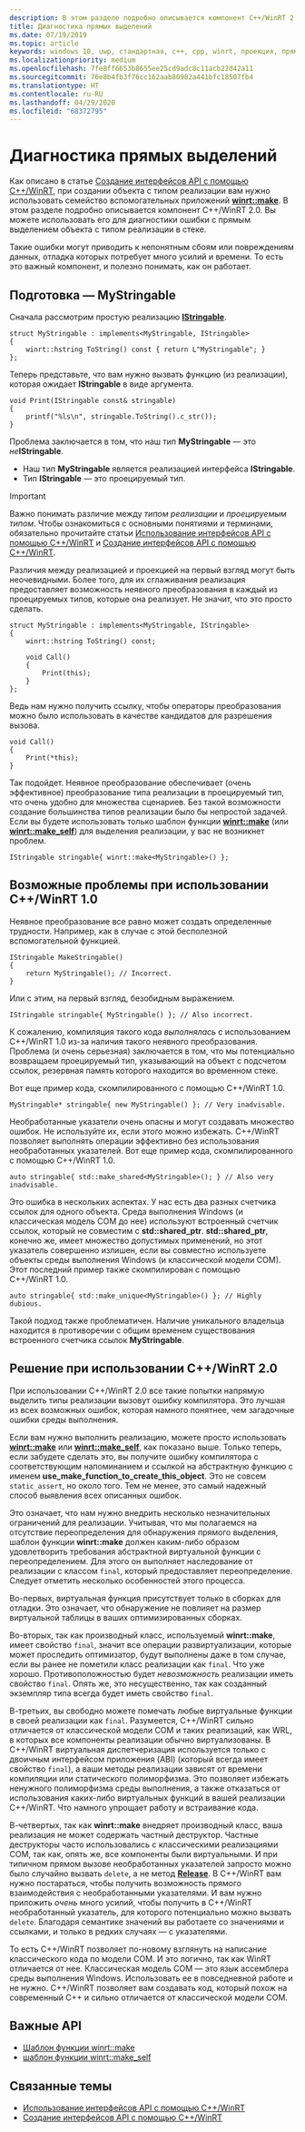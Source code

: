 ```yaml
---
description: В этом разделе подробно описывается компонент C++/WinRT 2.0. Вы можете использовать его для диагностики неполадок с созданием объекта типа реализации в стеке вместо семейства вспомогательных методов [**winrt::make**](/uwp/cpp-ref-for-winrt/make).
title: Диагностика прямых выделений
ms.date: 07/19/2019
ms.topic: article
keywords: windows 10, uwp, стандартная, c++, cpp, winrt, проекция, прямой, стек, выделения, проецируемый, реализация
ms.localizationpriority: medium
ms.openlocfilehash: 7fe8ff6653b8655ee25cd9adc0c11acb22d42a11
ms.sourcegitcommit: 76e8b4fb3f76cc162aab80982a441bfc18507fb4
ms.translationtype: HT
ms.contentlocale: ru-RU
ms.lasthandoff: 04/29/2020
ms.locfileid: "68372795"
---
```

# <a name="diagnosing-direct-allocations"></a>Диагностика прямых выделений

Как описано в статье [Создание интерфейсов API с помощью C++/WinRT](/windows/uwp/cpp-and-winrt-apis/author-apis), при создании объекта с типом реализации вам нужно использовать семейство вспомогательных приложений [**winrt::make**](/uwp/cpp-ref-for-winrt/make). В этом разделе подробно описывается компонент C++/WinRT 2.0. Вы можете использовать его для диагностики ошибки с прямым выделением объекта с типом реализации в стеке.

Такие ошибки могут приводить к непонятным сбоям или повреждениям данных, отладка которых потребует много усилий и времени. То есть это важный компонент, и полезно понимать, как он работает.

## <a name="setting-the-scene-with-mystringable"></a>Подготовка — **MyStringable**

Сначала рассмотрим простую реализацию [**IStringable**](/uwp/api/windows.foundation.istringable).

```cppwinrt
struct MyStringable : implements<MyStringable, IStringable>
{
    winrt::hstring ToString() const { return L"MyStringable"; }
};
```

Теперь представьте, что вам нужно вызвать функцию (из реализации), которая ожидает **IStringable** в виде аргумента.

```cppwinrt
void Print(IStringable const& stringable)
{
    printf("%ls\n", stringable.ToString().c_str());
}
```

Проблема заключается в том, что наш тип **MyStringable** — это *не***IStringable**.

- Наш тип **MyStringable** является реализацией интерфейса **IStringable**.
- Тип **IStringable** — это проецируемый тип.

> [!IMPORTANT]
> Важно понимать различие между *типом реализации* и *проецируемым типом*. Чтобы ознакомиться с основными понятиями и терминами, обязательно прочитайте статьи [Использование интерфейсов API с помощью C++/WinRT](consume-apis.md) и [Создание интерфейсов API с помощью C++/WinRT](author-apis.md).

Различия между реализацией и проекцией на первый взгляд могут быть неочевидными. Более того, для их сглаживания реализация предоставляет возможность неявного преобразования в каждый из проецируемых типов, которые она реализует. Не значит, что это просто сделать.

```cppwinrt
struct MyStringable : implements<MyStringable, IStringable>
{
    winrt::hstring ToString() const;
 
    void Call()
    {
        Print(this);
    }
};
```

Ведь нам нужно получить ссылку, чтобы операторы преобразования можно было использовать в качестве кандидатов для разрешения вызова.

```cppwinrt
void Call()
{
    Print(*this);
}
```

Так подойдет. Неявное преобразование обеспечивает (очень эффективное) преобразование типа реализации в проецируемый тип, что очень удобно для множества сценариев. Без такой возможности создание большинства типов реализации было бы непростой задачей. Если вы будете использовать только шаблон функции [**winrt::make**](/uwp/cpp-ref-for-winrt/make) (или [**winrt::make_self**](/uwp/cpp-ref-for-winrt/make-self)) для выделения реализации, у вас не возникнет проблем.

```cppwinrt
IStringable stringable{ winrt::make<MyStringable>() };
```

## <a name="potential-pitfalls-with-cwinrt-10"></a>Возможные проблемы при использовании C++/WinRT 1.0

Неявное преобразование все равно может создать определенные трудности. Например, как в случае с этой бесполезной вспомогательной функцией.

```cppwinrt
IStringable MakeStringable()
{
    return MyStringable(); // Incorrect.
}
```

Или с этим, на первый взгляд, безобидным выражением.

```cppwinrt
IStringable stringable{ MyStringable() }; // Also incorrect.
```

К сожалению, компиляция такого кода *выполнялась* с использованием C++/WinRT 1.0 из-за наличия такого неявного преобразования. Проблема (и очень серьезная) заключается в том, что мы потенциально возвращаем проецируемый тип, указывающий на объект с подсчетом ссылок, резервная память которого находится во временном стеке.

Вот еще пример кода, скомпилированного с помощью C++/WinRT 1.0.

```cppwinrt
MyStringable* stringable{ new MyStringable() }; // Very inadvisable.
```

Необработанные указатели очень опасны и могут создавать множество ошибок. Не используйте их, если этого можно избежать. C++/WinRT позволяет выполнять операции эффективно без использования необработанных указателей. Вот еще пример кода, скомпилированного с помощью C++/WinRT 1.0.

```cppwinrt
auto stringable{ std::make_shared<MyStringable>(); } // Also very inadvisable.
```

Это ошибка в нескольких аспектах. У нас есть два разных счетчика ссылок для одного объекта. Среда выполнения Windows (и классическая модель COM до нее) используют встроенный счетчик ссылок, который не совместим с **std::shared_ptr**. **std::shared_ptr**, конечно же, имеет множество допустимых применений, но этот указатель совершенно излишен, если вы совместно используете объекты среды выполнения Windows (и классической модели COM). Этот последний пример также скомпилирован с помощью C++/WinRT 1.0.

```cppwinrt
auto stringable{ std::make_unique<MyStringable>() }; // Highly dubious.
```

Такой подход также проблематичен. Наличие уникального владельца находится в противоречии с общим временем существования встроенного счетчика ссылок **MyStringable**.

## <a name="the-solution-with-cwinrt-20"></a>Решение при использовании C++/WinRT 2.0

При использовании C++/WinRT 2.0 все такие попытки напрямую выделить типы реализации вызовут ошибку компилятора. Это лучшая из всех возможных ошибок, которая намного понятнее, чем загадочные ошибки среды выполнения.

Если вам нужно выполнить реализацию, можете просто использовать [**winrt::make**](/uwp/cpp-ref-for-winrt/make) или [**winrt::make_self**](/uwp/cpp-ref-for-winrt/make-self), как показано выше. Только теперь, если забудете сделать это, вы получите ошибку компилятора с соответствующим напоминанием и ссылкой на абстрактную функцию с именем **use_make_function_to_create_this_object**. Это не совсем `static_assert`, но около того. Тем не менее, это самый надежный способ выявления всех описанных ошибок.

Это означает, что нам нужно внедрить несколько незначительных ограничений для реализации. Учитывая, что мы полагаемся на отсутствие переопределения для обнаружения прямого выделения, шаблон функции **winrt::make** должен каким-либо образом удовлетворить требования абстрактной виртуальной функции с переопределением. Для этого он выполняет наследование от реализации с классом `final`, который предоставляет переопределение. Следует отметить несколько особенностей этого процесса.

Во-первых, виртуальная функция присутствует только в сборках для отладки. Это означает, что обнаружение не повлияет на размер виртуальной таблицы в ваших оптимизированных сборках.

Во-вторых, так как производный класс, используемый **winrt::make**, имеет свойство `final`, значит все операции развиртуализации, которые может проследить оптимизатор, будут выполнены даже в том случае, если вы ранее не пометили класс реализации как `final`. Что уже хорошо. Противоположностью будет *невозможность* реализации иметь свойство `final`. Опять же, это несущественно, так как созданный экземпляр типа всегда будет иметь свойство `final`.

В-третьих, вы свободно можете помечать любые виртуальные функции в своей реализации как `final`. Разумеется, C++/WinRT сильно отличается от классической модели COM и таких реализаций, как WRL, в которых все компоненты реализации обычно виртуализованы. В C++/WinRT виртуальная диспетчеризация используется только с двоичным интерфейсом приложения (ABI) (который всегда имеет свойство `final`), а ваши методы реализации зависят от времени компиляции или статического полиморфизма. Это позволяет избежать ненужного полиморфизма среды выполнения, а также отказаться от использования каких-либо виртуальных функций в вашей реализации C++/WinRT. Что намного упрощает работу и встраивание кода.

В-четвертых, так как **winrt::make** внедряет производный класс, ваша реализация не может содержать частный деструктор. Частные деструкторы часто использовались с классическими реализациями COM, так как, опять же, все компоненты были виртуальными. И при типичном прямом вызове необработанных указателей запросто можно было случайно вызвать `delete`, а не метод [**Release**](/windows/win32/api/unknwn/nf-unknwn-iunknown-release). В C++/WinRT вам нужно постараться, чтобы получить возможность прямого взаимодействия с необработанными указателями. И вам нужно приложить *очень* много усилий, чтобы получить в C++/WinRT необработанный указатель, для которого потенциально можно вызвать `delete`. Благодаря семантике значений вы работаете со значениями и ссылками, и только в редких случаях — с указателями.

То есть C++/WinRT позволяет по-новому взглянуть на написание классического кода по модели COM. И это логично, так как WinRT отличается от нее. Классическая модель COM — это язык ассемблера среды выполнения Windows. Использовать ее в повседневной работе и не нужно. C++/WinRT позволяет вам создавать код, который похож на современный C++ и сильно отличается от классической модели COM.

## <a name="important-apis"></a>Важные API
* [Шаблон функции winrt::make](/uwp/cpp-ref-for-winrt/make)
* [шаблон функции winrt::make_self](/uwp/cpp-ref-for-winrt/make-self)

## <a name="related-topics"></a>Связанные темы
* [Использование интерфейсов API с помощью C++/WinRT](consume-apis.md)
* [Создание интерфейсов API с помощью C++/WinRT](/windows/uwp/cpp-and-winrt-apis/author-apis)